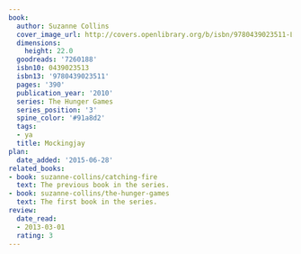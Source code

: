 ```yaml
---
book:
  author: Suzanne Collins
  cover_image_url: http://covers.openlibrary.org/b/isbn/9780439023511-L.jpg
  dimensions:
    height: 22.0
  goodreads: '7260188'
  isbn10: 0439023513
  isbn13: '9780439023511'
  pages: '390'
  publication_year: '2010'
  series: The Hunger Games
  series_position: '3'
  spine_color: '#91a8d2'
  tags:
  - ya
  title: Mockingjay
plan:
  date_added: '2015-06-28'
related_books:
- book: suzanne-collins/catching-fire
  text: The previous book in the series.
- book: suzanne-collins/the-hunger-games
  text: The first book in the series.
review:
  date_read:
  - 2013-03-01
  rating: 3
---
```

